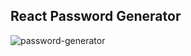 
## React Password Generator



![password-generator](https://user-images.githubusercontent.com/56879548/236858691-9c0c0f7e-4196-4693-a489-b55b8ed19c9a.jpg)

